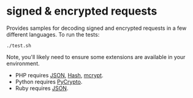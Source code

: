 signed & encrypted requests
===========================

Provides samples for decoding signed and encrypted requests in a few different
languages. To run the tests:

    ./test.sh

Note, you'll likely need to ensure some extensions are available in your
environment.

- PHP requires [JSON](http://php.net/json), [Hash](http://php.net/hash),
  [mcrypt](http://php.net/mcrypt).
- Python requires [PyCrypto](http://www.dlitz.net/software/pycrypto/).
- Ruby requires [JSON](http://flori.github.com/json).
